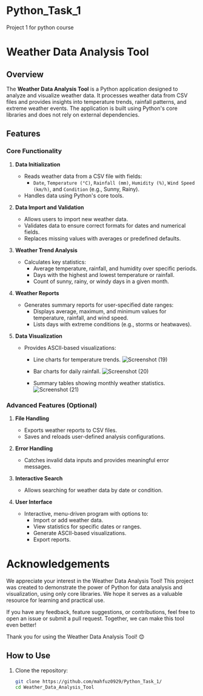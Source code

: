 # Python_Task_1
Project 1 for python course
# Weather Data Analysis Tool

## Overview

The **Weather Data Analysis Tool** is a Python application designed to analyze and visualize weather data. It processes weather data from CSV files and provides insights into temperature trends, rainfall patterns, and extreme weather events. The application is built using Python's core libraries and does not rely on external dependencies.

## Features

### Core Functionality
1. **Data Initialization**
   - Reads weather data from a CSV file with fields:
     - `Date`, `Temperature (°C)`, `Rainfall (mm)`, `Humidity (%)`, `Wind Speed (km/h)`, and `Condition` (e.g., Sunny, Rainy).
   - Handles data using Python's core tools.

2. **Data Import and Validation**
   - Allows users to import new weather data.
   - Validates data to ensure correct formats for dates and numerical fields.
   - Replaces missing values with averages or predefined defaults.

3. **Weather Trend Analysis**
   - Calculates key statistics:
     - Average temperature, rainfall, and humidity over specific periods.
     - Days with the highest and lowest temperature or rainfall.
     - Count of sunny, rainy, or windy days in a given month.

4. **Weather Reports**
   - Generates summary reports for user-specified date ranges:
     - Displays average, maximum, and minimum values for temperature, rainfall, and wind speed.
     - Lists days with extreme conditions (e.g., storms or heatwaves).

5. **Data Visualization**
   - Provides ASCII-based visualizations:
     - Line charts for temperature trends. ![Screenshot (19)](https://github.com/user-attachments/assets/fef9d83a-e3d1-49d9-b361-490b23077b7a)

     - Bar charts for daily rainfall. ![Screenshot (20)](https://github.com/user-attachments/assets/51605a31-900e-401c-8aae-c0e13899b0c3)

     - Summary tables showing monthly weather statistics. ![Screenshot (21)](https://github.com/user-attachments/assets/0cfa1722-a331-4ff5-9e94-6196a520e014)


### Advanced Features (Optional)
1. **File Handling**
   - Exports weather reports to CSV files.
   - Saves and reloads user-defined analysis configurations.

2. **Error Handling**
   - Catches invalid data inputs and provides meaningful error messages.

3. **Interactive Search**
   - Allows searching for weather data by date or condition.

4. **User Interface**
   - Interactive, menu-driven program with options to:
     - Import or add weather data.
     - View statistics for specific dates or ranges.
     - Generate ASCII-based visualizations.
     - Export reports.
# Acknowledgements
We appreciate your interest in the Weather Data Analysis Tool! This project was created to demonstrate the power of Python for data analysis and visualization, using only core libraries. We hope it serves as a valuable resource for learning and practical use.

If you have any feedback, feature suggestions, or contributions, feel free to open an issue or submit a pull request. Together, we can make this tool even better!

Thank you for using the Weather Data Analysis Tool! 😊
## How to Use

1. Clone the repository:
   ```bash
   git clone https://github.com/mahfuz0929/Python_Task_1/
   cd Weather_Data_Analysis_Tool

